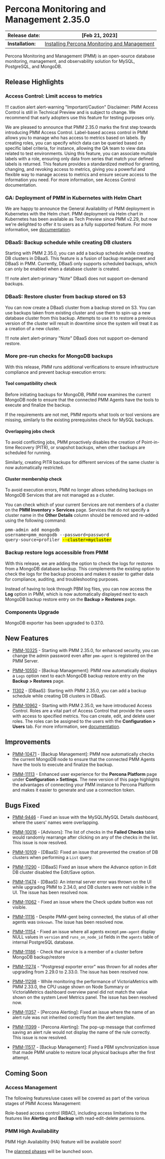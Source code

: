 # Percona Monitoring and Management 2.35.0


| **Release date:** | [Feb 21, 2023]                                                                                    |
| ----------------- | ----------------------------------------------------------------------------------------------- |
| **Installation:** | [Installing Percona Monitoring and Management](https://www.percona.com/software/pmm/quickstart) |

Percona Monitoring and Management (PMM) is an open-source database monitoring, management, and observability solution for MySQL, PostgreSQL, and MongoDB.


## Release Highlights

### Access Control: Limit access to metrics

!!! caution alert alert-warning "Important/Caution"
    Disclaimer:  PMM Access Control is still in Technical Preview and is subject to change. We recommend that early adopters use this feature for testing purposes only.

We are pleased to announce that PMM 2.35.0 marks the first step towards introducing PMM Access Control. Label-based access control in PMM allows you to manage who has access to metrics based on labels. By creating roles, you can specify which data can be queried based on specific label criteria, for instance, allowing the QA team to view data related to test environments. Using this feature, you can associate multiple labels with a role, ensuring only data from series that match your defined labels is returned. This feature provides a standardized method for granting, changing, and revoking access to metrics, giving you a powerful and flexible way to manage access to metrics and ensure secure access to the information you need. For more information, see Access Control documentation.

### GA: Deployment of PMM in Kubernetes with Helm Chart

We are happy to announce the General Availability of PMM deployment in Kubernetes with the Helm chart. PMM deployment via Helm chart in Kubernetes has been available as Tech Preview since PMM v2.29, but now we're delighted to offer it to users as a fully supported feature. For more information, see [documentation](https://docs.percona.com/percona-monitoring-and-management/setting-up/server/helm.html).  

### DBaaS: Backup schedule while creating DB clusters

Starting with PMM 2.35.0, you can add a backup schedule while creating DB clusters in DBaaS. This feature is a fusion of backup management and DBaaS in PMM. Currently, DBaaS only supports scheduled backups, which can only be enabled when a database cluster is created.

!!! note alert alert-primary "Note"
    DBaaS does not support on-demand backups.

### DBaaS: Restore cluster from backup stored on S3

You can now create a DBaaS cluster from a backup stored on S3. You can use backups taken from existing cluster and use them to spin-up a new database cluster from this backup. Attempts to use it to restore a previous version of the cluster will result in downtime since the system will treat it as a creation of a new cluster.
`

!!! note alert alert-primary "Note"
    DBaaS does not support on-demand restore.

### More pre-run checks for MongoDB backups
With this release, PMM runs additional verifications to ensure infrastructure compliance and prevent backup execution errors:

#### Tool compatibility check

Before initiating backups for MongoDB, PMM now examines the current MongoDB node to ensure that the connected PMM Agents have the tools to execute and finalize the backup.

If the requirements are not met, PMM reports what tools or tool versions are missing, similarly to the existing prerequisites check for MySQL backups.

#### Overlapping  jobs check

To avoid conflicting jobs, PMM proactively disables the creation of  Point-in-time Recovery (PITR), or snapshot backups, when other backups are scheduled for running.

Similarly, creating PITR backups for different services of the same cluster is now automatically restricted.

#### Cluster membership check

To avoid execution errors, PMM no longer allows scheduling backups on MongoDB Services that are not managed as a cluster.

You can check which of your current Services are not members of a cluster on the **PMM Inventory > Services** page. Services that do not specify a cluster name in the **Other Details** column should be removed and re-added using the following command:

<pre>pmm-admin add mongodb
username=pmm_mongodb --password=password 
query-source=profiler <mark>--cluster=mycluster</mark></code></pre>


### Backup restore logs accessible from PMM

With this release, we are adding the option to check the logs for restores from a MongoDB database backup.
This complements the existing option to check the logs for the backup process and makes it easier to gather data for compliance, auditing, and troubleshooting purposes.

Instead of having to look through PBM log files, you can now access the **Log** option in PMM, which is now automatically displayed next to each MongoDB backup restore entry on the **Backup > Restores** page.

### Components Upgrade

MongoDB exporter has been upgraded to 0.37.0.

## New Features

- [PMM-10325](https://jira.percona.com/browse/PMM-10325) - Starting with PMM 2.35.0, for enhanced security, you can change the admin password even after `pmm-agent` is registered on the PMM Server.

- [PMM-10550](https://jira.percona.com/browse/PMM-10550) - [Backup Management]: PMM now automatically displays a `Logs` option next to each MongoDB backup restore entry on the **Backup > Restores** page.

- [11302](https://jira.percona.com/browse/PMM-11302) - [DBaaS]: Starting with PMM 2.35.0, you can add a backup schedule while creating DB clusters in DBaaS.

- [PMM-10962](https://jira.percona.com/browse/PMM-10962) - Starting with PMM 2.35.0, we have introduced Access Control. Roles are a vital part of Access Control that provide the users with access to specified metrics. You can create, edit, and delete user roles. The roles can be assigned to the users with the **Configuration > Users** tab. For more information, see [documentation]().

## Improvements

- [PMM-10471](https://jira.percona.com/browse/PMM-10471) - [Backup Management]: PMM now automatically checks the current MongoDB node to ensure that the connected PMM Agents have the tools to execute and finalize the backup.

- [PMM-11113](https://jira.percona.com/browse/PMM-11113) - Enhanced user experience for the **Percona Platform** page under **Configuration > Settings**. The new version of this page highlights the advantages of connecting your PMM instance to Percona Platform and makes it easier to generate and use a connection token.  

## Bugs Fixed

- [PMM-9446](https://jira.percona.com/browse/PMM-9446) - Fixed an issue with the MySQL/MySQL Details dashboard, where the users' names were overlapping.

- [PMM-10016](https://jira.percona.com/browse/PMM-10016) - [Advisors]: The list of checks in the **Failed Checks** table would randomly rearrange after clicking on any of the checks in the list. This issue is now resolved.
- [PMM-10109](https://jira.percona.com/browse/PMM-10109) - [DBaaS]: Fixed an issue that prevented the creation of DB clusters when performing a `List` query.
- [PMM-11290](https://jira.percona.com/browse/PMM-11290) - [DBaaS] Fixed an issue where the Advance option in Edit DB cluster disabled  the Edit/Save option.
- [PMM-11474](https://jira.percona.com/browse/PMM-11474) - [DBaaS]: An internal server error was thrown on the UI while upgrading PMM to 2.34.0, and DB clusters were not visible in the UI. The issue has been resolved now.
- [PMM-11062](https://jira.percona.com/browse/PMM-11062) - Fixed an issue where the Check update button was not visible.
- [PMM-11116](https://jira.percona.com/browse/PMM-11116) - Despite PMM-gent being connected, the status of all other agents was `Unknown`. The issue has been resolved now.
- [PMM-11154](https://jira.percona.com/browse/PMM-11154) - Fixed an issue where all agents except `pmm-agent` display NULL values in `version` and `runs_on_node_id` fields in the `agents` table of internal PostgreSQL database.
- [PMM-11186](https://jira.percona.com/browse/PMM-11186) - Check that service is a member of a cluster before MongoDB backup/restore
- [PMM-11274](https://jira.percona.com/browse/PMM-11274) - "Postgresql exporter error" was thrown for all nodes after upgrading from 2.29.0 to 2.33.0. The issue has been resolved now.
- [PMM-11298](https://jira.percona.com/browse/PMM-11298) - While monitoring the performance of VictoriaMetrics with PMM 2.33.0, the CPU usage shown on Node Summary or VictoriaMetrics dashboard overview panel did not match the value shown on the system Level Metrics panel. The issue has been resolved now.
- [PMM-11357](https://jira.percona.com/browse/PMM-11357) - [Percona Alerting]: Fixed an issue where the name of an alert rule was not inherited correctly from the alert template.
- [PMM-11399](https://jira.percona.com/browse/PMM-11399) - [Percona Alerting]: The pop-up message that confirmed saving an alert rule would not display the name of the rule correctly. This issue is now resolved.
- [PMM-11517](https://jira.percona.com/browse/PMM-11517) - [Backup Management]: Fixed a PBM synchronization issue that made PMM unable to restore local physical backups after the first attempt.

<!--- ## Known issues

- ​List of known issues with a  comprehensive description and link to the JIRA ticket.

    Example:

    [PMM-XXXX](https://jira.percona.com/browse/PMM-XXXX) - Comprehensive description.


    **Solution**

    Description of the solution. --->


## Coming Soon

### Access Management

The following features/use cases will be covered as part of the various stages of PMM Access Management:

 Role-based access control (RBAC), including access limitations to the features like **Alerting** and **Backup** with read-edit-delete permissions.

### PMM High Availability

PMM High Availability (HA) feature will be available soon!

The [planned phases](https://docs.percona.com/percona-monitoring-and-management/release-notes/2.33.0.html#offline-metric-collection) will be launched soon. 



